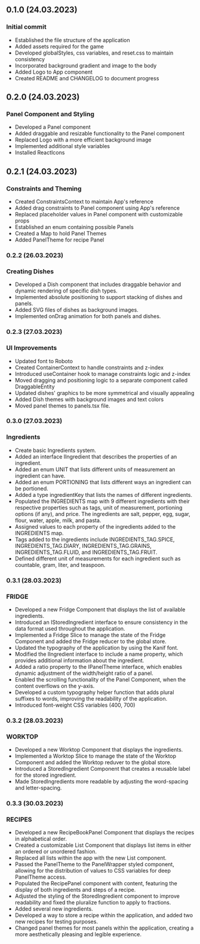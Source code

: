 ## 0.1.0 (24.03.2023)

### Initial commit
* Established the file structure of the application
* Added assets required for the game
* Developed globalStyles, css variables, and reset.css to maintain consistency
* Incorporated background gradient and image to the body
* Added Logo to App component
* Created README and CHANGELOG to document progress

## 0.2.0 (24.03.2023)

### Panel Component and Styling
* Developed a Panel component
* Added draggable and resizable functionality to the Panel component
* Replaced Logo with a more efficient background image
* Implemented additional style variables
* Installed ReactIcons

## 0.2.1 (24.03.2023)

### Constraints and Theming
* Created ConstraintsContext to maintain App's reference
* Added drag constraints to Panel component using App's reference
* Replaced placeholder values in Panel component with customizable props
* Established an enum containing possible Panels
* Created a Map to hold Panel Themes
* Added PanelTheme for recipe Panel

### 0.2.2 (26.03.2023)
### Creating Dishes
* Developed a Dish component that includes draggable behavior and dynamic rendering of specific dish types.
* Implemented absolute positioning to support stacking of dishes and panels.
* Added SVG files of dishes as background images.
* Implemented onDrag animation for both panels and dishes.

### 0.2.3 (27.03.2023)
### UI Improvements
* Updated font to Roboto
* Created ContainerContext to handle constraints and z-index
* Introduced useContainer hook to manage constraints logic and z-index
* Moved dragging and positioning logic to a separate component called DraggableEntity
* Updated dishes' graphics to be more symmetrical and visually appealing
* Added Dish themes with background images and text colors
* Moved panel themes to panels.tsx file.

### 0.3.0 (27.03.2023)
### Ingredients
* Create basic Ingredients system.
* Added an interface IIngredient that describes the properties of an ingredient.
* Added an enum UNIT that lists different units of measurement an ingredient can have.
* Added an enum PORTIONING that lists different ways an ingredient can be portioned.
* Added a type ingredientKey that lists the names of different ingredients.
* Populated the INGREDIENTS map with 9 different ingredients with their respective properties such as tags, unit of measurement, portioning options (if any), and price. The ingredients are salt, pepper, egg, sugar, flour, water, apple, milk, and pasta.
* Assigned values to each property of the ingredients added to the INGREDIENTS map.
* Tags added to the ingredients include INGREDIENTS_TAG.SPICE, INGREDIENTS_TAG.DIARY, INGREDIENTS_TAG.GRAINS, INGREDIENTS_TAG.FLUID, and INGREDIENTS_TAG.FRUIT.
* Defined different unit of measurements for each ingredient such as countable, gram, liter, and teaspoon.

### 0.3.1 (28.03.2023)
### FRIDGE
* Developed a new Fridge Component that displays the list of available ingredients.
* Introduced an IStoredIngredient interface to ensure consistency in the data format used throughout the application.
* Implemented a Fridge Slice to manage the state of the Fridge Component and added the Fridge reducer to the global store.
* Updated the typography of the application by using the Kanif font.
* Modified the IIngredient interface to include a name property, which provides additional information about the ingredient.
* Added a ratio property to the IPanelTheme interface, which enables dynamic adjustment of the width/height ratio of a panel.
* Enabled the scrolling functionality of the Panel Component, when the content overflows on the y-axis.
* Developed a custom typography helper function that adds plural suffixes to words, improving the readability of the application.
* Introduced font-weight CSS variables (400, 700)

### 0.3.2 (28.03.2023)
### WORKTOP
* Developed a new Worktop Component that displays the ingredients.
* Implemented a Worktop Slice to manage the state of the Worktop Component and added the Worktop reduver to the global store.
* Introduced a StoredIngredient Component that creates a reusable label for the stored ingredient.
* Made StoredIngredients more readable by adjusting the word-spacing and letter-spacing.

### 0.3.3 (30.03.2023)
### RECIPES
* Developed a new RecipeBookPanel Component that displays the recipes in alphabetical order.
* Created a customizable List Component that displays list items in either an ordered or unordered fashion.
* Replaced all lists within the app with the new List component.
* Passed the PanelTheme to the PanelWrapper styled component, allowing for the distribution of values to CSS variables for deep PanelTheme access.
* Populated the RecipePanel component with content, featuring the display of both ingredients and steps of a recipe.
* Adjusted the styling of the StoredIngredient component to improve readability and fixed the pluralize function to apply to fractions.
* Added several new ingredients.
* Developed a way to store a recipe within the application, and added two new recipes for testing purposes.
* Changed panel themes for most panels within the application, creating a more aesthetically pleasing and legible experience.